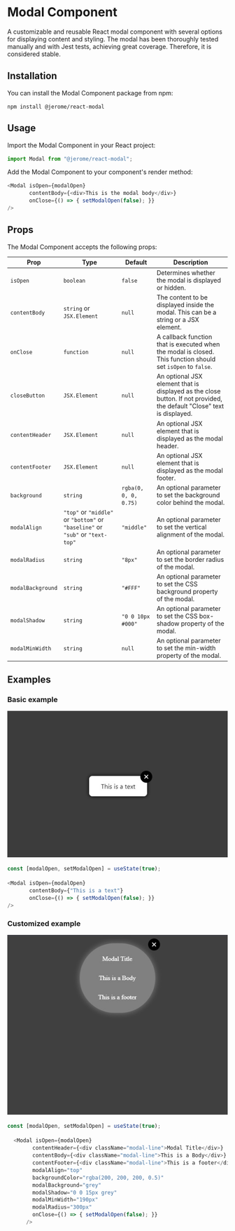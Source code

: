 

# Modal Component

A customizable and reusable React modal component with several options for displaying content and styling.
The modal has been thoroughly tested manually and with Jest tests, achieving great coverage. Therefore, it is considered stable.

## Installation

You can install the Modal Component package from npm:

```
npm install @jerome/react-modal
```

## Usage

Import the Modal Component in your React project:

```javascript
import Modal from "@jerome/react-modal";
```

Add the Modal Component to your component's render method:

```javascript
<Modal isOpen={modalOpen}
       contentBody={<div>This is the modal body</div>}
       onClose={() => { setModalOpen(false); }}
/>
```

## Props

The Modal Component accepts the following props:

| Prop               | Type                      | Default | Description                                                                                                                                |
| ------------------| -------------------------| ------- | ------------------------------------------------------------------------------------------------------------------------------------------ |
| `isOpen`           | `boolean`                 | `false` | Determines whether the modal is displayed or hidden.                                                                                      |
| `contentBody`      | `string` or `JSX.Element` | `null`  | The content to be displayed inside the modal. This can be a string or a JSX element.                                                        |
| `onClose`          | `function`                | `null`  | A callback function that is executed when the modal is closed. This function should set `isOpen` to `false`.                               |
| `closeButton`      | `JSX.Element`             | `null`  | An optional JSX element that is displayed as the close button. If not provided, the default "Close" text is displayed.                   |
| `contentHeader`    | `JSX.Element`             | `null`  | An optional JSX element that is displayed as the modal header.                                                                             |
| `contentFooter`    | `JSX.Element`             | `null`  | An optional JSX element that is displayed as the modal footer.                                                                             |
| `background`       | `string`                  | `rgba(0, 0, 0, 0.75)` | An optional parameter to set the background color behind the modal.                                                               |
| `modalAlign`       | `"top"` or `"middle"` or `"bottom"` or `"baseline"` or `"sub"` or `"text-top"` | `"middle"` | An optional parameter to set the vertical alignment of the modal.                                                                     |
| `modalRadius`      | `string`                  | `"8px"` | An optional parameter to set the border radius of the modal.                                                                             |
| `modalBackground`  | `string`                  | `"#FFF"` | An optional parameter to set the CSS background property of the modal.                                                                   |
| `modalShadow`      | `string`                  | `"0 0 10px #000"` | An optional parameter to set the CSS box-shadow property of the modal.                                                            |
| `modalMinWidth`    | `string`                  | `null` | An optional parameter to set the min-width property of the modal.                                                                        |

## Examples

### Basic example

<img src="https://github.com/Jerome-Marichez/react-modal/blob/main/example1.jpg">

```javascript
const [modalOpen, setModalOpen] = useState(true);

<Modal isOpen={modalOpen}
       contentBody={"This is a text"}
       onClose={() => { setModalOpen(false); }}
/>
```

### Customized example

<img src="https://github.com/Jerome-Marichez/react-modal/blob/main/example2.jpg">

```javascript
const [modalOpen, setModalOpen] = useState(true);

  <Modal isOpen={modalOpen}
        contentHeader={<div className="modal-line">Modal Title</div>}
        contentBody={<div className="modal-line">This is a Body</div>}
        contentFooter={<div className="modal-line">This is a footer</div>}
        modalAlign="top"
        backgroundColor="rgba(200, 200, 200, 0.5)"
        modalBackground="grey"
        modalShadow="0 0 15px grey"
        modalMinWidth="190px"
        modalRadius="300px"
        onClose={() => { setModalOpen(false); }}
      />
 ```
